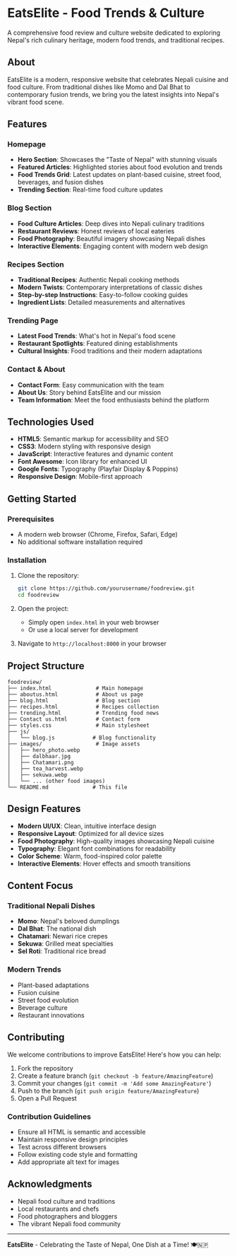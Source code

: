 # EatsElite - Food Trends & Culture

A comprehensive food review and culture website dedicated to exploring Nepal's rich culinary heritage, modern food trends, and traditional recipes.

##  About

EatsElite is a modern, responsive website that celebrates Nepali cuisine and food culture. From traditional dishes like Momo and Dal Bhat to contemporary fusion trends, we bring you the latest insights into Nepal's vibrant food scene.

##  Features

###  Homepage
- **Hero Section**: Showcases the "Taste of Nepal" with stunning visuals
- **Featured Articles**: Highlighted stories about food evolution and trends
- **Food Trends Grid**: Latest updates on plant-based cuisine, street food, beverages, and fusion dishes
- **Trending Section**: Real-time food culture updates

###  Blog Section
- **Food Culture Articles**: Deep dives into Nepali culinary traditions
- **Restaurant Reviews**: Honest reviews of local eateries
- **Food Photography**: Beautiful imagery showcasing Nepali dishes
- **Interactive Elements**: Engaging content with modern web design

###  Recipes Section
- **Traditional Recipes**: Authentic Nepali cooking methods
- **Modern Twists**: Contemporary interpretations of classic dishes
- **Step-by-step Instructions**: Easy-to-follow cooking guides
- **Ingredient Lists**: Detailed measurements and alternatives

###  Trending Page
- **Latest Food Trends**: What's hot in Nepal's food scene
- **Restaurant Spotlights**: Featured dining establishments
- **Cultural Insights**: Food traditions and their modern adaptations

###  Contact & About
- **Contact Form**: Easy communication with the team
- **About Us**: Story behind EatsElite and our mission
- **Team Information**: Meet the food enthusiasts behind the platform

##  Technologies Used

- **HTML5**: Semantic markup for accessibility and SEO
- **CSS3**: Modern styling with responsive design
- **JavaScript**: Interactive features and dynamic content
- **Font Awesome**: Icon library for enhanced UI
- **Google Fonts**: Typography (Playfair Display & Poppins)
- **Responsive Design**: Mobile-first approach

##  Getting Started

### Prerequisites
- A modern web browser (Chrome, Firefox, Safari, Edge)
- No additional software installation required

### Installation
1. Clone the repository:
   ```bash
   git clone https://github.com/yourusername/foodreview.git
   cd foodreview
   ```

2. Open the project:
   - Simply open `index.html` in your web browser
   - Or use a local server for development

3. Navigate to `http://localhost:8000` in your browser

##  Project Structure

```
foodreview/
├── index.html              # Main homepage
├── aboutus.html            # About us page
├── blog.html               # Blog section
├── recipes.html            # Recipes collection
├── trending.html           # Trending food news
├── Contact us.html         # Contact form
├── styles.css              # Main stylesheet
├── js/
│   └── blog.js            # Blog functionality
├── images/                 # Image assets
│   ├── hero_photo.webp
│   ├── dalbhaar.jpg
│   ├── Chatamari.png
│   ├── tea_harvest.webp
│   ├── sekuwa.webp
│   └── ... (other food images)
└── README.md              # This file
```

##  Design Features

- **Modern UI/UX**: Clean, intuitive interface design
- **Responsive Layout**: Optimized for all device sizes
- **Food Photography**: High-quality images showcasing Nepali cuisine
- **Typography**: Elegant font combinations for readability
- **Color Scheme**: Warm, food-inspired color palette
- **Interactive Elements**: Hover effects and smooth transitions

##  Content Focus

### Traditional Nepali Dishes
- **Momo**: Nepal's beloved dumplings
- **Dal Bhat**: The national dish
- **Chatamari**: Newari rice crepes
- **Sekuwa**: Grilled meat specialties
- **Sel Roti**: Traditional rice bread

### Modern Trends
- Plant-based adaptations
- Fusion cuisine
- Street food evolution
- Beverage culture
- Restaurant innovations

##  Contributing

We welcome contributions to improve EatsElite! Here's how you can help:

1. Fork the repository
2. Create a feature branch (`git checkout -b feature/AmazingFeature`)
3. Commit your changes (`git commit -m 'Add some AmazingFeature'`)
4. Push to the branch (`git push origin feature/AmazingFeature`)
5. Open a Pull Request

### Contribution Guidelines
- Ensure all HTML is semantic and accessible
- Maintain responsive design principles
- Test across different browsers
- Follow existing code style and formatting
- Add appropriate alt text for images

##  Acknowledgments

- Nepali food culture and traditions
- Local restaurants and chefs
- Food photographers and bloggers
- The vibrant Nepali food community

---

**EatsElite** - Celebrating the Taste of Nepal, One Dish at a Time! 🍽️🇳🇵

